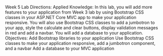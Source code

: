 Week 5 Lab Directions:
Applied Knowledge: In this lab, you will add more features to your application from Week 3 lab by using Bootstrap CSS classes in your ASP.NET Core MVC app to make your application responsive. You will also use Bootstrap CSS classes to add a jumbotron to your app, style the calculate and clear buttons, display validation messages in red and add a navbar. You will add a database to your application.
Objectives:
Add Bootstrap libraries to your application
Use Bootstrap CSS classes to make your application responsive, add a jumbotron component, and a navbar
Add a database to your MVC application
